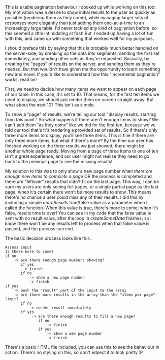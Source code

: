 This is a table pagination behaviour I cooked up while working on this <link to repo> tool. My motivation was a desire to show initial results to the user as quickly as possible (rendering them as they come), while managing larger sets of responses more elegantly than just adding them one-at-a-time to an increasingly large table.
I'd never tackled any kind of pagination before, so this seemed a little intimidating at first! But, I ended up having a lot of fun with this, and came up with something that worked well for my purposes.

I should preface this by saying that this is probably much better handled on the server-side, by breaking up the data into segments, sending the first set immediately, and sending other sets as they're requested. Basically, by creating the "pages" of results on the server, and sending them as they're needed.
But that wouldn't have given me the opportunity to learn something new and novel. If you'd like to understand how this "incremental pagination" works, read on!

First, we need to decide how many items we want to appear on each page of our table. In this case, it's set to 10. That means, for the first ten items we need to display, we should just render them on-screen straight away. But what about the next 10? This isn't as simple.

To show a "page" of results, we're telling our tool "display <Items Per Page> results, starting from *this* point." So what happens if there aren't enough items to show? We can't add them "as they come" like we did for the first ten, because we've told our tool that's it's rendering a provided set of results. So if there's only three more items to display, you'll see three items.
This is fine if there are only three more items, but what if there's more? By the time our user has finished working on the three results we just showed, there might be another whole page ready. Moving from a page of three items to one of ten isn't a great experience, and our user might not realise they need to go back to the previous page to see the missing results!

My solution to this was to only show a new page number when *there are enough new items to complete a page* OR the process is completed and there are "leftover" results that didn't fit on the last page. This way, I can be sure my users are only seeing full pages, or a single partial page as the last page, when it's certain there won't be more results to show. This means there's no chance a user could miss any of their results. I did this by including a simple *moreResults* true/false value as a parameter when I called the function. When this value is true, there's more to come; when it's false, results time is over! You can see in my code that the false value is sent with no result value, after the loop in *createSomeData* finishes; so I know there won't be any results left to process when that false value is passed, and the process can end.

The basic decision process looks like this:

```
Assess input
Is there more to come?
if no
    -> are there enough page numbers showing?
       if yes
        -> finish
       if no
           -> show a new page number
           -> finish
if yes 
    -> push the "result" part of the input to the array
    -> are there more results in the array than the "items per page" limit?
       if no
           -> render result immediately
       if yes
            -> are there enough results to fill a new page?
               if no
                   -> finish
               if yes
                   -> show a new page number
                   -> finish   
```
  
There's a basic HTML file included, you can use this to see the behaviour in action. There's no styling on this, so don't edpect it to look pretty :P
